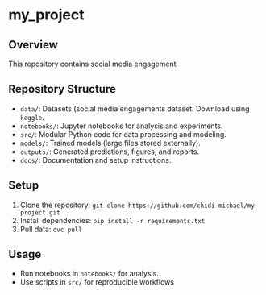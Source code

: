 # my_project

## Overview
This repository contains social media engagement 

## Repository Structure
- `data/`: Datasets (social media engagements dataset. Download using `kaggle`.
- `notebooks/`: Jupyter notebooks for analysis and experiments.
- `src/`: Modular Python code for data processing and modeling.
- `models/`: Trained models (large files stored externally).
- `outputs/`: Generated predictions, figures, and reports.
- `docs/`: Documentation and setup instructions.

## Setup
1. Clone the repository: `git clone https://github.com/chidi-michael/my-project.git`
2. Install dependencies: `pip install -r requirements.txt`
3. Pull data: `dvc pull`

## Usage
- Run notebooks in `notebooks/` for analysis.
- Use scripts in `src/` for reproducible workflows
